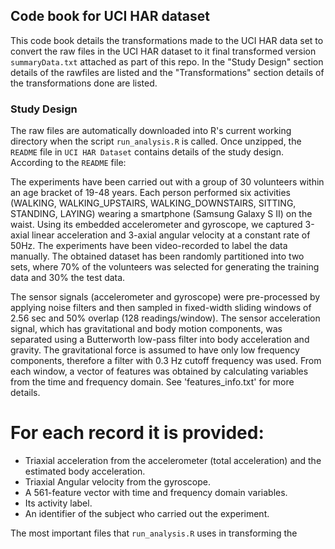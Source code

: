 ## Code book for UCI HAR dataset

This code book details the transformations made to the UCI HAR data set to convert the raw files in the UCI HAR dataset to it final transformed version `summaryData.txt` attached as part of this repo.  In the "Study Design" section details of the rawfiles are listed and the "Transformations" section details of the transformations done are listed.

### Study Design
The raw files are automatically downloaded into R's current working directory when the script `run_analysis.R` is called.  Once unzipped, the `README` file in `UCI HAR Dataset` contains details of the study design.  According to the `README` file:

The experiments have been carried out with a group of 30 volunteers within an age bracket of 19-48 years. Each person performed six activities (WALKING, WALKING_UPSTAIRS, WALKING_DOWNSTAIRS, SITTING, STANDING, LAYING) wearing a smartphone (Samsung Galaxy S II) on the waist. Using its embedded accelerometer and gyroscope, we captured 3-axial linear acceleration and 3-axial angular velocity at a constant rate of 50Hz. The experiments have been video-recorded to label the data manually. The obtained dataset has been randomly partitioned into two sets, where 70% of the volunteers was selected for generating the training data and 30% the test data. 

The sensor signals (accelerometer and gyroscope) were pre-processed by applying noise filters and then sampled in fixed-width sliding windows of 2.56 sec and 50% overlap (128 readings/window). The sensor acceleration signal, which has gravitational and body motion components, was separated using a Butterworth low-pass filter into body acceleration and gravity. The gravitational force is assumed to have only low frequency components, therefore a filter with 0.3 Hz cutoff frequency was used. From each window, a vector of features was obtained by calculating variables from the time and frequency domain. See 'features_info.txt' for more details. 

For each record it is provided:
======================================

- Triaxial acceleration from the accelerometer (total acceleration) and the estimated body acceleration.
- Triaxial Angular velocity from the gyroscope. 
- A 561-feature vector with time and frequency domain variables. 
- Its activity label. 
- An identifier of the subject who carried out the experiment.

The most important files that `run_analysis.R` uses in transforming the 
